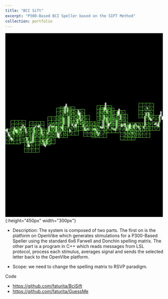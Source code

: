 ```yaml
---
title: "BCI Sift"
excerpt: "P300-Based BCI Speller based on the SIFT Method"
collection: portfolio
---
```


![Descriptor](images/SignalWithFullDescriptors3.png){:height="450px" width="300px"}

* Description: The system is composed of two parts.  The first on is the platform on OpenVibe which generates stimulations for a P300-Based Speller using the standard 6x6 Farwell and Donchin spelling matrix.  The other part is a program in C++ which reads messages from LSL protocol, process each stimulus, averages signal and sends the selected letter back to the OpenVibe platform.

* Scope: we need to change the spelling matrix to RSVP paradigm.

Code 
* https://github.com/faturita/BciSift
* https://github.com/faturita/GuessMe






